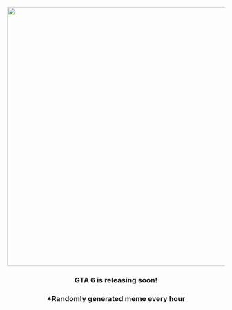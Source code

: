<p align="center">
        <img src="https://i.redd.it/1la5phw18cz91.png" width="600" height="600">
        </p>
        <h3 align="center">GTA 6 is releasing soon!</h3>
        <h3 align="center">*Randomly generated meme every hour</h3>
    